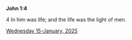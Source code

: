 **John 1:4**

4 In him was life; and the life was the light of men.

[Wednesday 15-January, 2025](https://getbible.life/kjv/John/1/4)
